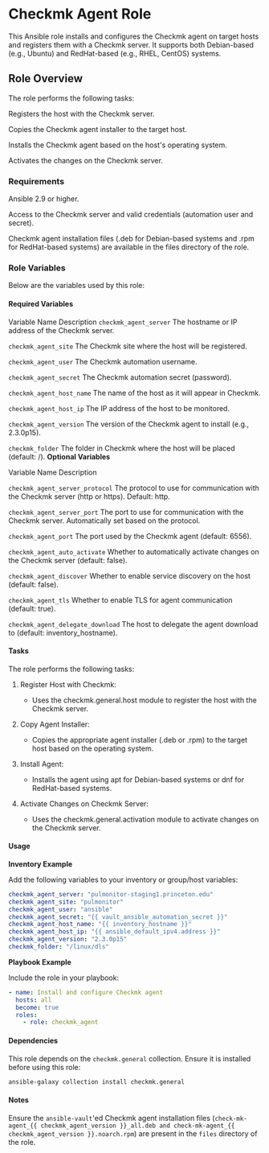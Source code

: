 # Checkmk Agent Role

This Ansible role installs and configures the Checkmk agent on target hosts and registers them with a Checkmk server. It supports both Debian-based (e.g., Ubuntu) and RedHat-based (e.g., RHEL, CentOS) systems.

## Role Overview

The role performs the following tasks:

Registers the host with the Checkmk server.

Copies the Checkmk agent installer to the target host.

Installs the Checkmk agent based on the host's operating system.

Activates the changes on the Checkmk server.

### Requirements

Ansible 2.9 or higher.

Access to the Checkmk server and valid credentials (automation user and secret).

Checkmk agent installation files (.deb for Debian-based systems and .rpm for RedHat-based systems) are available in the files directory of the role.

### Role Variables

Below are the variables used by this role:

#### Required Variables

Variable Name Description
`checkmk_agent_server` The hostname or IP address of the Checkmk server.

`checkmk_agent_site` The Checkmk site where the host will be registered.

`checkmk_agent_user` The Checkmk automation username.

`checkmk_agent_secret` The Checkmk automation secret (password).

`checkmk_agent_host_name` The name of the host as it will appear in Checkmk.

`checkmk_agent_host_ip` The IP address of the host to be monitored.

`checkmk_agent_version` The version of the Checkmk agent to install (e.g., 2.3.0p15).

`checkmk_folder` The folder in Checkmk where the host will be placed (default: /).
**Optional Variables**

Variable Name Description

`checkmk_agent_server_protocol` The protocol to use for communication with the Checkmk server (http or https). Default: http.

`checkmk_agent_server_port` The port to use for communication with the Checkmk server. Automatically set based on the protocol.

`checkmk_agent_port` The port used by the Checkmk agent (default: 6556).

`checkmk_agent_auto_activate` Whether to automatically activate changes on the Checkmk server (default: false).

`checkmk_agent_discover` Whether to enable service discovery on the host (default: false).

`checkmk_agent_tls` Whether to enable TLS for agent communication (default: true).

`checkmk_agent_delegate_download` The host to delegate the agent download to (default: inventory_hostname).

#### Tasks

The role performs the following tasks:

1. Register Host with Checkmk:

   - Uses the checkmk.general.host module to register the host with the Checkmk server.

1. Copy Agent Installer:

   - Copies the appropriate agent installer (.deb or .rpm) to the target host based on the operating system.

1. Install Agent:

   - Installs the agent using apt for Debian-based systems or dnf for RedHat-based systems.

1. Activate Changes on Checkmk Server:

   - Uses the checkmk.general.activation module to activate changes on the Checkmk server.

#### Usage

**Inventory Example**

Add the following variables to your inventory or group/host variables:

```yaml
checkmk_agent_server: "pulmonitor-staging1.princeton.edu"
checkmk_agent_site: "pulmonitor"
checkmk_agent_user: "ansible"
checkmk_agent_secret: "{{ vault_ansible_automation_secret }}"
checkmk_agent_host_name: "{{ inventory_hostname }}"
checkmk_agent_host_ip: "{{ ansible_default_ipv4.address }}"
checkmk_agent_version: "2.3.0p15"
checkmk_folder: "/linux/dls"
```

**Playbook Example**

Include the role in your playbook:

```yaml
- name: Install and configure Checkmk agent
  hosts: all
  become: true
  roles:
    - role: checkmk_agent
```

#### Dependencies

This role depends on the `checkmk.general` collection. Ensure it is installed before using this role:

```bash
ansible-galaxy collection install checkmk.general
```

#### Notes

Ensure the `ansible-vault`'ed Checkmk agent installation files (`check-mk-agent_{{ checkmk_agent_version }}_all.deb and check-mk-agent_{{ checkmk_agent_version }}.noarch.rpm`) are present in the `files` directory of the role.


